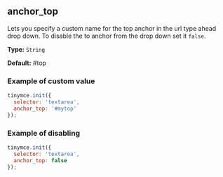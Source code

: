## anchor_top

Lets you specify a custom name for the top anchor in the url type ahead drop down. To disable the to anchor from the drop down set it `false`.

**Type:** `String`

**Default:** #top

### Example of custom value

```js
tinymce.init({
  selector: 'textarea',
  anchor_top: '#mytop'
});
```

### Example of disabling

```js
tinymce.init({
  selector: 'textarea',
  anchor_top: false
});
```